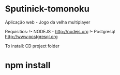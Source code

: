 Sputinick-tomonoku
==================

Aplicação web - Jogo da velha multiplayer

Requisitios:
!- NODEJS - http://nodejs.org
!- Postgresql http://www.postgresql.org

To install: 
CD project folder
# npm install
